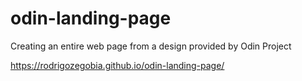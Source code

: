# odin-landing-page
Creating an entire web page from a design provided by Odin Project

https://rodrigozegobia.github.io/odin-landing-page/
